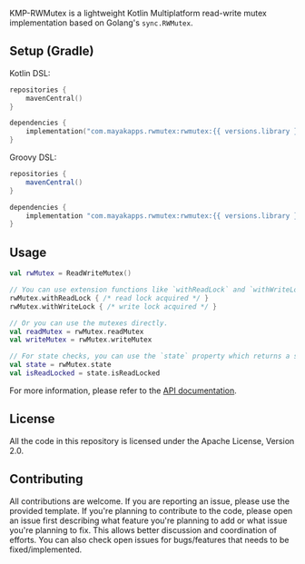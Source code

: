 KMP-RWMutex is a lightweight Kotlin Multiplatform read-write mutex implementation based on Golang's `sync.RWMutex`.

## Setup (Gradle)

Kotlin DSL:

```kotlin
repositories {
    mavenCentral()
}

dependencies {
    implementation("com.mayakapps.rwmutex:rwmutex:{{ versions.library }}")
}
```

Groovy DSL:

```groovy
repositories {
    mavenCentral()
}

dependencies {
    implementation "com.mayakapps.rwmutex:rwmutex:{{ versions.library }}"
}
```

## Usage

```kotlin
val rwMutex = ReadWriteMutex()

// You can use extension functions like `withReadLock` and `withWriteLock` for simpler usage.
rwMutex.withReadLock { /* read lock acquired */ }
rwMutex.withWriteLock { /* write lock acquired */ }

// Or you can use the mutexes directly.
val readMutex = rwMutex.readMutex
val writeMutex = rwMutex.writeMutex

// For state checks, you can use the `state` property which returns a snapshot of the current state.
val state = rwMutex.state
val isReadLocked = state.isReadLocked
```

For more information, please refer to the [API documentation](api/rwmutex/com.mayakapps.rwmutex/-read-write-mutex/index.html).

## License

All the code in this repository is licensed under the Apache License, Version 2.0.

## Contributing

All contributions are welcome. If you are reporting an issue, please use the provided template. If you're planning to
contribute to the code, please open an issue first describing what feature you're planning to add or what issue you're
planning to fix. This allows better discussion and coordination of efforts. You can also check open issues for
bugs/features that needs to be fixed/implemented.
